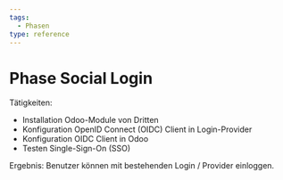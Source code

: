 ```yaml
---
tags:
  - Phasen
type: reference
---
```

# Phase Social Login

Tätigkeiten:

* Installation Odoo-Module von Dritten
* Konfiguration OpenID Connect (OIDC) Client in Login-Provider
* Konfiguration OIDC Client in Odoo
* Testen Single-Sign-On (SSO)

Ergebnis: Benutzer können mit bestehenden Login / Provider einloggen.
